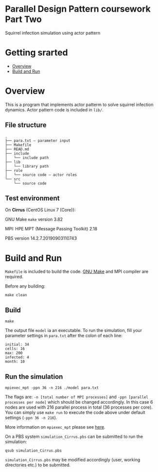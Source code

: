 # Parallel Design Pattern coursework Part Two
Squirrel infection simulation using actor pattern
# Getting srarted
- [Overview](#Overview)
- [Build and Run](#Build-and-Run)

# Overview
This is a program that implements actor patterm to solve squirrel infection dynamics. Actor pattern code is included in `lib/`.
## File structure
```
.
├── para.txt – parameter input
├── Makefile
├── READ.md
├── include
│   └── include path
├── lib
│   └── library path
├── role
│   └── source code – actor roles
└── src
    └── source code
```
## Test environment
On **Cirrus** (CentOS Linux 7 (Core)):

GNU Make `make` version 3.82

MPI: HPE MPT (Message Passing Toolkit) 2.18

PBS version 14.2.7.20190903110743

# Build and Run
`Makefile` is included to build the code. [GNU Make](https://www.gnu.org/software/make/) and MPI compiler are required.

Before any building:
```
make clean
```
## Build
```
make
```
The output file `model` ia an executable. To run the simulation, fill your parameter settings in `para.txt` after the colon of each line:
```
initial: 34
cells: 16
max: 200
infected: 4
month: 10
```
## Run the simulation
```
mpiexec_mpt -ppn 36 -n 216 ./model para.txt
```
The flags are: `-n [total number of MPI processes]` and `-ppn [parallel processes per node]` which should be changed accordingly. In this case 6 nodes are used with 216 parallel process in total (36 processes per core). You can simply use `make run` to execute the code above under default settings (`-ppn 36 -n 216`).

More information on `mpiexec_mpt` please see [here](https://cirrus.readthedocs.io/en/master/user-guide/batch.html#hpe-mpt-parallel-launcher-mpiexec-mpt).

On a PBS system `simulation_Cirrus.pbs` can be submitted to run the simulation:
```
qsub simulation_Cirrus.pbs
```
`simulation_Cirrus.pbs` may be modified accordingly (user, working directories etc.) to be submitted.